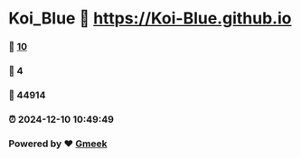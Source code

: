 # Koi_Blue :link: https://Koi-Blue.github.io 
### :page_facing_up: [10](https://Koi-Blue.github.io/tag.html) 
### :speech_balloon: 4 
### :hibiscus: 44914 
### :alarm_clock: 2024-12-10 10:49:49 
### Powered by :heart: [Gmeek](https://github.com/Meekdai/Gmeek)
